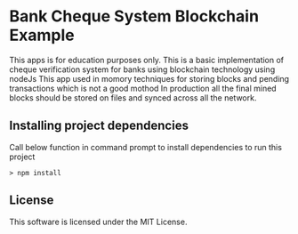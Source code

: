 # Bank Cheque System Blockchain Example

This apps is for education purposes only.
This is a basic implementation of cheque verification system for banks using blockchain technology using nodeJs
This app used in momory techniques for storing blocks and pending transactions which is not a good mothod
In production all the final mined blocks should be stored on files and synced across all the network.

## Installing project dependencies

Call below function in command prompt to install dependencies to run this project
```
> npm install
```

## License

This software is licensed under the MIT License.
